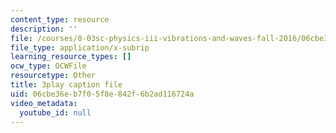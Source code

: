```yaml
---
content_type: resource
description: ''
file: /courses/8-03sc-physics-iii-vibrations-and-waves-fall-2016/06cbe36eb7f05f8e842f6b2ad116724a_T2n6fVybLcU.vtt
file_type: application/x-subrip
learning_resource_types: []
ocw_type: OCWFile
resourcetype: Other
title: 3play caption file
uid: 06cbe36e-b7f0-5f8e-842f-6b2ad116724a
video_metadata:
  youtube_id: null
---
```

